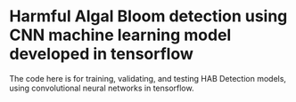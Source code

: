 # **Harmful Algal Bloom detection using CNN machine learning model developed in tensorflow**

The code here is for training, validating, and testing HAB Detection models, using convolutional neural networks in tensorflow.
